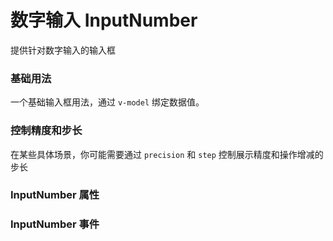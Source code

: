 <script setup lang="ts">
  import props from "../example/inputNumber/props.ts";
  import events from "../example/inputNumber/events.ts";
</script>

# 数字输入 InputNumber

提供针对数字输入的输入框

### 基础用法

一个基础输入框用法，通过 `v-model` 绑定数据值。
<demo-block src="example/inputNumber/basic"></demo-block>

### 控制精度和步长
在某些具体场景，你可能需要通过 `precision` 和 `step` 控制展示精度和操作增减的步长
<demo-block src="example/inputNumber/precision"></demo-block>

### InputNumber 属性

<table-block type="props" :data="props"></table-block>

### InputNumber 事件

<table-block type="events" :data="events"></table-block>
